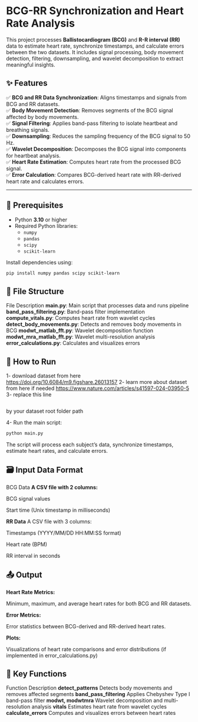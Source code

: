 # BCG-RR Synchronization and Heart Rate Analysis

This project processes **Ballistocardiogram (BCG)** and **R-R interval (RR)** data to estimate heart rate, synchronize timestamps, and calculate errors between the two datasets. It includes signal processing, body movement detection, filtering, downsampling, and wavelet decomposition to extract meaningful insights.

## ✨ Features

✅ **BCG and RR Data Synchronization**: Aligns timestamps and signals from BCG and RR datasets.  
✅ **Body Movement Detection**: Removes segments of the BCG signal affected by body movements.  
✅ **Signal Filtering**: Applies band-pass filtering to isolate heartbeat and breathing signals.  
✅ **Downsampling**: Reduces the sampling frequency of the BCG signal to 50 Hz.  
✅ **Wavelet Decomposition**: Decomposes the BCG signal into components for heartbeat analysis.  
✅ **Heart Rate Estimation**: Computes heart rate from the processed BCG signal.  
✅ **Error Calculation**: Compares BCG-derived heart rate with RR-derived heart rate and calculates errors.

---

## 📝 Prerequisites

- Python **3.10** or higher
- Required Python libraries:
  - `numpy`
  - `pandas`
  - `scipy`
  - `scikit-learn`

Install dependencies using:

```bash
pip install numpy pandas scipy scikit-learn
```
## 📁 File Structure
File	Description
**main.py**:	Main script that processes data and runs pipeline
**band_pass_filtering.py**:	Band-pass filter implementation
**compute_vitals.py**:	Computes heart rate from wavelet cycles
**detect_body_movements.py**:	Detects and removes body movements in BCG
**modwt_matlab_fft.py**:	Wavelet decomposition function
**modwt_mra_matlab_fft.py**:	Wavelet multi-resolution analysis
**error_calculations.py**:	Calculates and visualizes errors

## 🚀 How to Run
1- download dataset from here https://doi.org/10.6084/m9.figshare.26013157 
2- learn more about dataset from here if needed https://www.nature.com/articles/s41597-024-03950-5
3- replace this line 
``` dataset_root = '../../dataset/dataset/data/'
```
by your dataset root folder path

4- Run the main script:
```bash
python main.py
```
The script will process each subject’s data, synchronize timestamps, estimate heart rates, and calculate errors.

## 🗃️ Input Data Format
BCG Data
**A CSV file with 2 columns:**

BCG signal values

Start time (Unix timestamp in milliseconds)

**RR Data**
A CSV file with 3 columns:

Timestamps (YYYY/MM/DD HH:MM:SS format)

Heart rate (BPM)

RR interval in seconds

## 📤 Output
**Heart Rate Metrics:**

Minimum, maximum, and average heart rates for both BCG and RR datasets.

**Error Metrics:**

Error statistics between BCG-derived and RR-derived heart rates.

**Plots:**

Visualizations of heart rate comparisons and error distributions (if implemented in error_calculations.py)

## 🔑 Key Functions
Function	Description
**detect_patterns**	Detects body movements and removes affected segments
**band_pass_filtering**	Applies Chebyshev Type I band-pass filter
**modwt, modwtmra**	Wavelet decomposition and multi-resolution analysis
**vitals**	Estimates heart rate from wavelet cycles
**calculate_errors**	Computes and visualizes errors between heart rates
